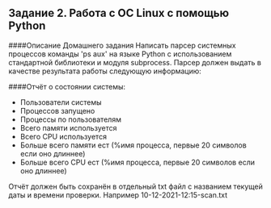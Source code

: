 ## Задание 2. Работа с ОС Linux с помощью Python

####Описание Домашнего задания
Написать парсер системных процессов команды 'ps aux' на языке Python с использованием стандартной библиотеки и модуля subprocess.
Парсер должен выдать в качестве результата работы следующую информацию:

####Отчёт о состоянии системы:

- Пользователи системы
- Процессов запущено
- Процессы по пользователям
- Всего памяти используется
- Всего CPU используется
- Больше всего памяти ест (%имя процесса, первые 20 символов если оно длиннее)
- Больше всего CPU ест (%имя процесса, первые 20 символов если оно длиннее)

Отчёт должен быть сохранён в отдельный txt файл с названием текущей даты и времени проверки. Например 10-12-2021-12:15-scan.txt